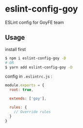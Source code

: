 # eslint-config-goy

ESLint config for GoyFE team

## Usage

install first

```bash
$ npm i eslint-config-goy -D
# OR
$ yarn add eslint-config-goy -D
```

config in `.eslintrc.js` :

```js
module.exports = {
  root: true,

  extends: ['goy'],

  rules: {
    // Override rules
  }
}
```
